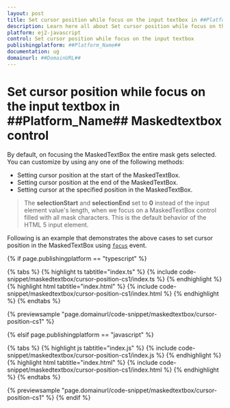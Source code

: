 ```yaml
---
layout: post
title: Set cursor position while focus on the input textbox in ##Platform_Name## Maskedtextbox control | Syncfusion
description: Learn here all about Set cursor position while focus on the input textbox in Syncfusion ##Platform_Name## Maskedtextbox control of Syncfusion Essential JS 2 and more.
platform: ej2-javascript
control: Set cursor position while focus on the input textbox 
publishingplatform: ##Platform_Name##
documentation: ug
domainurl: ##DomainURL##
---
```


# Set cursor position while focus on the input textbox in ##Platform_Name## Maskedtextbox control

By default, on focusing the MaskedTextBox the entire mask gets selected. You can customize by using any one of the following methods:

* Setting cursor position at the start of the MaskedTextBox.
* Setting cursor position at the end of the MaskedTextBox.
* Setting cursor at the specified position in the MaskedTextBox.

> The **selectionStart** and **selectionEnd** set to **0** instead of the input element value's length, when we focus on a MaskedTextBox control filled with all mask characters. This is the default behavior of the HTML 5 input element.

Following is an example that demonstrates the above cases to set cursor position in the MaskedTextBox using [`focus`](../../api/maskedtextbox#focus) event.

{% if page.publishingplatform == "typescript" %}

 {% tabs %}
{% highlight ts tabtitle="index.ts" %}
{% include code-snippet/maskedtextbox/cursor-position-cs1/index.ts %}
{% endhighlight %}
{% highlight html tabtitle="index.html" %}
{% include code-snippet/maskedtextbox/cursor-position-cs1/index.html %}
{% endhighlight %}
{% endtabs %}
        
{% previewsample "page.domainurl/code-snippet/maskedtextbox/cursor-position-cs1" %}

{% elsif page.publishingplatform == "javascript" %}

{% tabs %}
{% highlight js tabtitle="index.js" %}
{% include code-snippet/maskedtextbox/cursor-position-cs1/index.js %}
{% endhighlight %}
{% highlight html tabtitle="index.html" %}
{% include code-snippet/maskedtextbox/cursor-position-cs1/index.html %}
{% endhighlight %}
{% endtabs %}

{% previewsample "page.domainurl/code-snippet/maskedtextbox/cursor-position-cs1" %}
{% endif %}